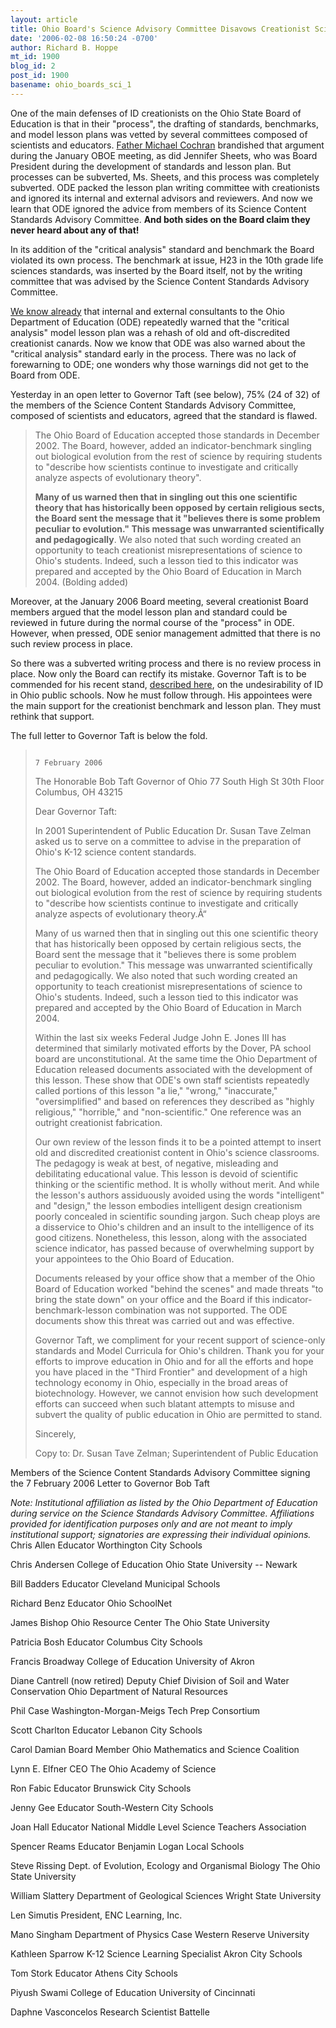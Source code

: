 ```yaml
---
layout: article
title: Ohio Board's Science Advisory Committee Disavows Creationist Science Standard
date: '2006-02-08 16:50:24 -0700'
author: Richard B. Hoppe
mt_id: 1900
blog_id: 2
post_id: 1900
basename: ohio_boards_sci_1
---
```

One of the main defenses of ID creationists on the Ohio State Board of Education is that in their "process", the drafting of standards, benchmarks, and model lesson plans was vetted by several committees composed of scientists and educators.  [Father Michael Cochran](http://www.christchurchanglican.org/pages/priests.html) brandished that argument during the January OBOE meeting, as did Jennifer Sheets, who was Board President during the development of standards and lesson plan.  But processes can be subverted, Ms. Sheets, and this process was completely subverted.  ODE packed the lesson plan writing committee with creationists and ignored its internal and external advisors and reviewers.  And now we learn that ODE ignored the advice from members of its Science Content Standards Advisory Committee.  **And both sides on the Board claim they never heard about any of that!**

In its addition of the "critical analysis" standard and benchmark the Board violated its own process.  The benchmark at issue, H23 in the 10th grade life sciences standards, was inserted by the Board itself, not by the writing committee that was advised by the Science Content Standards Advisory Committee.

[We know already](http://www.pandasthumb.org/archives/2006/02/ohio_governor_t.html) that internal and external consultants to the Ohio Department of Education (ODE) repeatedly warned that the "critical analysis" model lesson plan was a rehash of old and oft-discredited creationist canards.  Now we know that ODE was also warned about the "critical analysis" standard early in the process.  There was no lack of forewarning to ODE; one wonders why those warnings did not get to the Board from ODE. 

Yesterday in an open letter to Governor Taft (see below), 75% (24 of 32) of the  members of the Science Content Standards Advisory Committee, composed of scientists and educators, agreed that the standard is flawed.  

> The Ohio Board of Education accepted those standards in December 2002.  The Board, however, added an indicator-benchmark singling out biological evolution from the rest of science by requiring students to "describe how scientists continue to investigate and critically analyze aspects of evolutionary theory".
> 
> **Many of us warned then that in singling out this one scientific theory that has historically been opposed by certain religious  sects, the Board sent the message that it "believes there is some problem peculiar to evolution."  This message was unwarranted scientifically and pedagogically**.  We also noted that such wording created an opportunity to teach creationist misrepresentations of science to Ohio's students.  Indeed, such a lesson tied to this indicator was prepared and accepted by the Ohio Board of Education in March 2004.  (Bolding added)

Moreover, at the January 2006 Board meeting, several creationist Board members argued that the model lesson plan and standard could be reviewed in future during the normal course of the "process" in ODE.  However, when pressed, ODE senior management admitted that there is no such review process in place.  

So there was a subverted writing process and there is no review process in place.  Now only the Board can rectify its mistake.  Governor Taft is to be commended for his recent stand, [described here](http://www.pandasthumb.org/archives/2006/02/ohio_governor_t.html), on the undesirability of ID in Ohio public schools.  Now he must follow through.  His appointees were the main support for the creationist benchmark and lesson plan.  They must rethink that support.

The full letter to Governor Taft is below the fold.

> 																		7 February 2006 
> 
> The Honorable Bob Taft 
> Governor of Ohio
> 77 South High St
> 30th Floor
> Columbus, OH 43215
> 
> Dear Governor Taft:
> 
> In 2001 Superintendent of Public Education Dr. Susan Tave Zelman asked us to serve on a committee to advise in the preparation of Ohio's K-12 science content standards. 
> 
> The Ohio Board of Education accepted those standards in December 2002.  The Board, however, added an indicator-benchmark singling out biological evolution from the rest of science by requiring students to "describe how scientists continue to investigate and critically analyze aspects of evolutionary theory.Ã“
> 
> Many of us warned then that in singling out this one scientific theory that has historically been opposed by certain religious  sects, the Board sent the message that it "believes there is some problem peculiar to evolution."  This message was unwarranted scientifically and pedagogically.  We also noted that such wording created an opportunity to teach creationist misrepresentations of science to Ohio's students.  Indeed, such a lesson tied to this indicator was prepared and accepted by the Ohio Board of Education in March 2004.
> 
> Within the last six weeks Federal Judge John E. Jones III has determined that similarly motivated efforts by the Dover, PA school board are unconstitutional.  At the same time the Ohio Department of Education released documents associated with the development of this lesson.  These show that ODE's own staff scientists repeatedly called portions of this lesson "a lie," "wrong," "inaccurate,"  "oversimplified" and based on references they described as "highly religious," "horrible," and "non-scientific."  One reference was an outright creationist fabrication. 
> 
> Our own review of the lesson finds it to be a pointed attempt to insert old and discredited creationist content in Ohio's science classrooms.  The pedagogy is weak at best, of negative, misleading and debilitating  educational value.  This lesson is devoid of scientific thinking or the scientific method.  It is wholly without merit. And while the lesson's authors assiduously avoided using the words "intelligent" and "design," the lesson embodies intelligent design creationism poorly concealed  in scientific sounding jargon.  Such cheap ploys are a disservice to Ohio's children and  an insult to the intelligence of its good citizens.  Nonetheless, this lesson, along with the associated science indicator, has passed because of overwhelming support by your appointees to the Ohio Board of Education. 
> 
> Documents released by your office show that a member of the Ohio Board of Education worked "behind the scenes" and made threats "to bring the state down" on your office and the Board if this indicator-benchmark-lesson combination was not supported.  The ODE documents show this threat was carried out and was effective.
> 
> Governor Taft, we compliment for your recent support of science-only standards and Model Curricula for Ohio's children.  Thank you for your efforts to improve education in Ohio and for all the efforts and hope you have placed in the "Third Frontier" and development of a high technology economy in Ohio, especially in the broad areas of biotechnology.  However, we  cannot envision how such development efforts can succeed when such blatant attempts to misuse and subvert the quality of public education in Ohio are permitted to stand.  
> 
> Sincerely,
> 
> Copy to:  Dr. Susan Tave Zelman; Superintendent of Public Education

Members of the Science Content Standards Advisory Committee signing the 7  February 2006 Letter to Governor Bob Taft

_Note:  Institutional affiliation as listed by the Ohio Department of Education during service on the Science Standards Advisory Committee.  Affiliations provided for identification purposes only and are not meant to imply institutional support; signatories are expressing their individual opinions._
Chris Allen
Educator
Worthington City Schools

Chris  Andersen
College of Education
Ohio State University -- Newark

Bill  Badders
Educator
Cleveland  Municipal Schools

Richard  Benz
Educator
Ohio SchoolNet

James  Bishop
Ohio Resource Center
The Ohio State University

Patricia  Bosh
Educator
Columbus  City Schools

Francis  Broadway
College  of Education
University  of Akron

Diane  Cantrell (now retired)
Deputy  Chief Division of Soil and Water Conservation
Ohio  Department of Natural Resources

Phil  Case
Washington-Morgan-Meigs
Tech Prep Consortium

Scott  Charlton
Educator
Lebanon City Schools

Carol  Damian
Board Member
Ohio Mathematics and Science Coalition

Lynn  E. Elfner
CEO
The  Ohio Academy of Science

Ron  Fabic
Educator
Brunswick  City Schools

Jenny  Gee
Educator
South-Western  City Schools

Joan  Hall
Educator
National Middle Level Science Teachers Association

Spencer  Reams
Educator
Benjamin Logan Local Schools

Steve  Rissing
Dept. of Evolution, Ecology and Organismal Biology
The Ohio State University

William  Slattery
Department  of Geological Sciences
Wright State University

Len  Simutis
President, ENC Learning, Inc.

Mano  Singham
Department of Physics
Case Western Reserve University

Kathleen  Sparrow
K-12  Science Learning Specialist
Akron  City Schools

Tom  Stork
Educator
Athens City Schools

Piyush  Swami
College of Education
University of Cincinnati

Daphne  Vasconcelos
Research Scientist
Battelle
